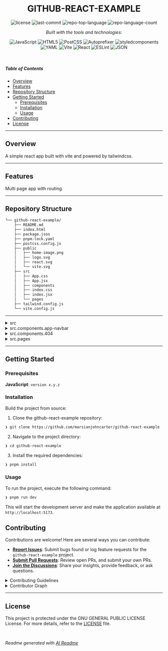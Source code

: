 <p align="center">
    <h1 align="center">GITHUB-REACT-EXAMPLE</h1>
</p>

<p align="center">
	<img src="https://img.shields.io/github/license/marsianjohncarter/github-react-example?style=flat&logo=opensourceinitiative&logoColor=white&color=0080ff" alt="license">
	<img src="https://img.shields.io/github/last-commit/marsianjohncarter/github-react-example?style=flat&logo=git&logoColor=white&color=0080ff" alt="last-commit">
	<img src="https://img.shields.io/github/languages/top/marsianjohncarter/github-react-example?style=flat&color=0080ff" alt="repo-top-language">
	<img src="https://img.shields.io/github/languages/count/marsianjohncarter/github-react-example?style=flat&color=0080ff" alt="repo-language-count">
</p>
<p align="center">
		<em>Built with the tools and technologies:</em>
</p>
<p align="center">
	<img src="https://img.shields.io/badge/JavaScript-F7DF1E.svg?style=flat&logo=JavaScript&logoColor=black" alt="JavaScript">
	<img src="https://img.shields.io/badge/HTML5-E34F26.svg?style=flat&logo=HTML5&logoColor=white" alt="HTML5">
	<img src="https://img.shields.io/badge/PostCSS-DD3A0A.svg?style=flat&logo=PostCSS&logoColor=white" alt="PostCSS">
	<img src="https://img.shields.io/badge/Autoprefixer-DD3735.svg?style=flat&logo=Autoprefixer&logoColor=white" alt="Autoprefixer">
	<img src="https://img.shields.io/badge/styledcomponents-DB7093.svg?style=flat&logo=styled-components&logoColor=white" alt="styledcomponents">
	<br>
	<img src="https://img.shields.io/badge/YAML-CB171E.svg?style=flat&logo=YAML&logoColor=white" alt="YAML">
	<img src="https://img.shields.io/badge/Vite-646CFF.svg?style=flat&logo=Vite&logoColor=white" alt="Vite">
	<img src="https://img.shields.io/badge/React-61DAFB.svg?style=flat&logo=React&logoColor=black" alt="React">
	<img src="https://img.shields.io/badge/ESLint-4B32C3.svg?style=flat&logo=ESLint&logoColor=white" alt="ESLint">
	<img src="https://img.shields.io/badge/JSON-000000.svg?style=flat&logo=JSON&logoColor=white" alt="JSON">
</p>

<br>

#####  Table of Contents

- [Overview](#overview)
- [Features](#features)
- [Repository Structure](#repository-structure)
- [Getting Started](#getting-started)
  - [Prerequisites](#prerequisites)
  - [Installation](#installation)
  - [Usage](#usage)
- [Contributing](#contributing)
- [License](#license)

---

##  Overview

A simple react app built with vite and powered by tailwindcss.

---

##  Features

Multi page app with routing.

---

##  Repository Structure

```sh
└── github-react-example/
    ├── README.md
    ├── index.html
    ├── package.json
    ├── pnpm-lock.yaml
    ├── postcss.config.js
    ├── public
    │   ├── home-image.png
    │   ├── logo.svg
    │   ├── react.svg
    │   └── vite.svg
    ├── src
    │   ├── App.css
    │   ├── App.jsx
    │   ├── components
    │   ├── index.css
    │   ├── index.jsx
    │   └── pages
    ├── tailwind.config.js
    └── vite.config.js
```

---


</details>

<details closed><summary>src</summary>

| File | Summary |
| --- | --- |
| [index.css](https://github.com/marsianjohncarter/github-react-example/blob/main/src/index.css) | <code>❯ REPLACE-ME</code> |
| [App.css](https://github.com/marsianjohncarter/github-react-example/blob/main/src/App.css) | <code>❯ REPLACE-ME</code> |
| [App.jsx](https://github.com/marsianjohncarter/github-react-example/blob/main/src/App.jsx) | <code>❯ REPLACE-ME</code> |
| [index.jsx](https://github.com/marsianjohncarter/github-react-example/blob/main/src/index.jsx) | <code>❯ REPLACE-ME</code> |

</details>

<details closed><summary>src.components.app-navbar</summary>

| File | Summary |
| --- | --- |
| [app-navbar.css](https://github.com/marsianjohncarter/github-react-example/blob/main/src/components/app-navbar/app-navbar.css) | <code>❯ REPLACE-ME</code> |
| [app-navbar.jsx](https://github.com/marsianjohncarter/github-react-example/blob/main/src/components/app-navbar/app-navbar.jsx) | <code>❯ REPLACE-ME</code> |

</details>

<details closed><summary>src.components.404</summary>

| File | Summary |
| --- | --- |
| [404.jsx](https://github.com/marsianjohncarter/github-react-example/blob/main/src/components/404/404.jsx) | <code>❯ REPLACE-ME</code> |

</details>

<details closed><summary>src.pages</summary>

| File | Summary |
| --- | --- |
| [index.css](https://github.com/marsianjohncarter/github-react-example/blob/main/src/pages/index.css) | <code>❯ REPLACE-ME</code> |
| [home.jsx](https://github.com/marsianjohncarter/github-react-example/blob/main/src/pages/home.jsx) | <code>❯ REPLACE-ME</code> |
| [about.jsx](https://github.com/marsianjohncarter/github-react-example/blob/main/src/pages/about.jsx) | <code>❯ REPLACE-ME</code> |
| [projects.jsx](https://github.com/marsianjohncarter/github-react-example/blob/main/src/pages/projects.jsx) | <code>❯ REPLACE-ME</code> |

</details>

---

##  Getting Started

###  Prerequisites

**JavaScript**: `version x.y.z`

###  Installation

Build the project from source:

1. Clone the github-react-example repository:
```sh
❯ git clone https://github.com/marsianjohncarter/github-react-example
```

2. Navigate to the project directory:
```sh
❯ cd github-react-example
```

3. Install the required dependencies:
```sh
❯ pnpm install
```

###  Usage

To run the project, execute the following command:

```sh
❯ pnpm run dev
```

This will start the development server and make the application available at `http://localhost:5173`.


##  Contributing

Contributions are welcome! Here are several ways you can contribute:

- **[Report Issues](https://github.com/marsianjohncarter/github-react-example/issues)**: Submit bugs found or log feature requests for the `github-react-example` project.
- **[Submit Pull Requests](https://github.com/marsianjohncarter/github-react-example/blob/main/CONTRIBUTING.md)**: Review open PRs, and submit your own PRs.
- **[Join the Discussions](https://github.com/marsianjohncarter/github-react-example/discussions)**: Share your insights, provide feedback, or ask questions.

<details closed>
<summary>Contributing Guidelines</summary>

1. **Fork the Repository**: Start by forking the project repository to your github account.
2. **Clone Locally**: Clone the forked repository to your local machine using a git client.
   ```sh
   git clone https://github.com/marsianjohncarter/github-react-example
   ```
3. **Create a New Branch**: Always work on a new branch, giving it a descriptive name.
   ```sh
   git checkout -b new-feature-x
   ```
4. **Make Your Changes**: Develop and test your changes locally.
5. **Commit Your Changes**: Commit with a clear message describing your updates.
   ```sh
   git commit -m 'Implemented new feature x.'
   ```
6. **Push to github**: Push the changes to your forked repository.
   ```sh
   git push origin new-feature-x
   ```
7. **Submit a Pull Request**: Create a PR against the original project repository. Clearly describe the changes and their motivations.
8. **Review**: Once your PR is reviewed and approved, it will be merged into the main branch. Congratulations on your contribution!
</details>

<details closed>
<summary>Contributor Graph</summary>
<br>
<p align="left">
   <a href="https://github.com{/marsianjohncarter/github-react-example/}graphs/contributors">
      <img src="https://contrib.rocks/image?repo=marsianjohncarter/github-react-example">
   </a>
</p>
</details>

---

##  License

This project is protected under the GNU GENERAL PUBLIC LICENSE License. For more details, refer to the [LICENSE](/LICENSE.txt) file.

<br>

*Readme generated with [AI Readme](https://github.com/eli64s/readme-ai-streamlit)*